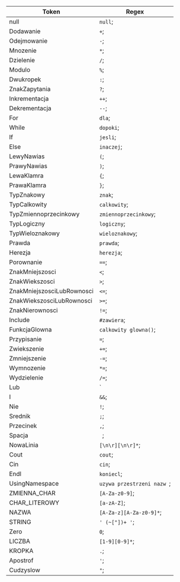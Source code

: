| Token                      | Regex                        |
|----------------------------|------------------------------|
| null                       | `null`;                      |
| Dodawanie                  | `+`;                         |
| Odejmowanie                | `-`;                         |
| Mnozenie                   | `*`;                         |
| Dzielenie                  | `/`;                         |
| Modulo                     | `%`;                         |
| Dwukropek                  | `:`;                         |
| ZnakZapytania              | `?`;                         |
| Inkrementacja              | `++`;                        |
| Dekrementacja              | `--`;                        |
| For                        | `dla`;                       |
| While                      | `dopoki`;                    |
| If                         | `jesli`;                     |
| Else                       | `inaczej`;                   |
| LewyNawias                 | `(`;                         |
| PrawyNawias                | `)`;                         |
| LewaKlamra                 | `{`;                         |
| PrawaKlamra                | `}`;                         |
| TypZnakowy                 | `znak`;                      |
| TypCalkowity               | `calkowity`;                 |
| TypZmiennoprzecinkowy      | `zmiennoprzecinkowy`;        |
| TypLogiczny                | `logiczny`;                  |
| TypWieloznakowy            | `wieloznakowy`;              |
| Prawda                     | `prawda`;                    |
| Herezja                    | `herezja`;                   |
| Porownanie                 | `==`;                        |
| ZnakMniejszosci            | `<`;                         |
| ZnakWiekszosci             | `>`;                         |
| ZnakMniejszosciLubRownosci | `<=`;                        |
| ZnakWiekszosciLubRownosci  | `>=`;                        |
| ZnakNierownosci            | `!=`;                        |
| Include                    | `#zawiera`;                  |
| FunkcjaGlowna              | `calkowity glowna()`;        |
| Przypisanie                | `=`;                         |
| Zwiekszenie                | `+=`;                        |
| Zmniejszenie               | `-=`;                        |
| Wymnozenie                 | `*=`;                        |
| Wydzielenie                | `/=`;                        |
| Lub                        | `||`;                        |
| I                          | `&&`;                        |
| Nie                        | `!`;                         |
| Srednik                    | `;`;                         |
| Przecinek                  | `,`;                         |
| Spacja                     | ` `;                         |
| NowaLinia                  | `[\n\r][\n\r]*`;             |
| Cout                       | `cout`;                      |
| Cin                        | `cin`;                       |
| Endl                       | `koniecl`;                   |
| UsingNamespace             | `uzywa przestrzeni nazw `;   |
| ZMIENNA_CHAR               | `[A-Za-z0-9]`;               |
| CHAR_LITEROWY              | `[a-zA-Z]`;                  |
| NAZWA                      | `[A-Za-z][A-Za-z0-9]*`;      |
| STRING                     | `' (~["])+ '`;               |
| Zero                       | `0`;                         |
| LICZBA                     | `[1-9][0-9]*`;               |
| KROPKA                     | `.`;                         |
| Apostrof                   | `'`;                         |
| Cudzyslow                  | `"`;                         |

